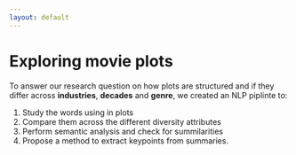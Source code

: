 ```yaml
---
layout: default
---
```

# Exploring movie plots
To answer our research question on how plots are structured and if they differ across **industries**, **decades** and **genre**, we created an NLP piplinte to: 
1. Study the words using in plots
2. Compare them across the different diversity attributes 
3. Perform semantic analysis and check for summilarities 
4. Propose a method to extract keypoints from summaries. 

